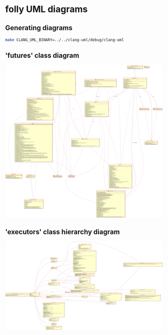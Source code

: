 # folly UML diagrams

## Generating diagrams

```bash
make CLANG_UML_BINARY=../../clang-uml/debug/clang-uml
```

## 'futures' class diagram

![puml](puml/futures_class_diagram.svg)

## 'executors' class hierarchy diagram

![puml](puml/executors_hierarchy_class_diagram.svg)

